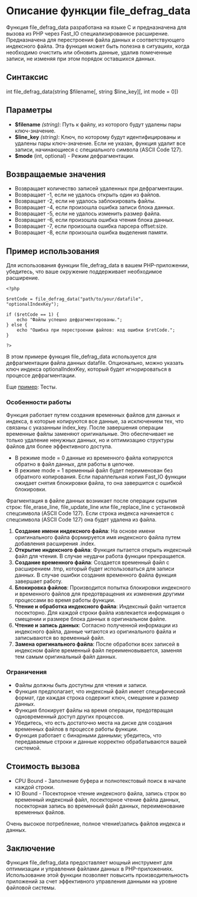 # Описание функции file_defrag_data

Функция file_defrag_data разработана на языке C и предназначена для вызова из PHP через Fast_IO специализированное расширение. 
Предназначена для перестроения файла данных и соответствующего индексного файла. Эта функция может быть полезна в ситуациях, когда необходимо очистить или обновить данные, удалив помеченные записи, не изменяя при этом порядок оставшихся данных.

## Синтаксис

int file_defrag_data(string $filename[, string $line_key][, int mode = 0])


## Параметры

- **$filename** *(string)*: Путь к файлу, из которого будут удалены пары ключ-значение.
- **$line_key** *(string)*: Ключ, по которому будут идентифицированы и удалены пары ключ-значение. Если не указан, функция удалит все записи, начинающиеся с специального символа (ASCII Code 127).
- **$mode** (int, optional) - Режим дефрагментации.


## Возвращаемые значения

- Возвращает количество записей удаленных при дефрагментации.
- Возвращает -1, если не удалось открыть один из файлов.
- Возвращает -2, если не удалось заблокировать файлы.
- Возвращает -4, если произошла ошибка записи блока данных.
- Возвращает -5, если не удалось изменить размер файла.
- Возвращает -6, если произошла ошибка чтения блока данных.
- Возвращает -7, если произошла ошибка парсера offset:size.
- Возвращает -8, если произошла ошибка выделения памяти.



## Пример использования

Для использования функции file_defrag_data в вашем PHP-приложении, убедитесь, что ваше окружение поддерживает необходимое расширение.
```
<?php

$retCode = file_defrag_data("path/to/your/datafile", "optionalIndexKey");

if ($retCode == 1) {
    echo "Файлы успешно дефрагментированы.";
} else {
    echo "Ошибка при перестроении файлов: код ошибки $retCode.";
}

?>
```

В этом примере функция file_defrag_data используется для дефрагментации файла данных datafile. Опционально, можно указать ключ индекса optionalIndexKey, который будет игнорироваться в процессе дефрагментации.


Еще [пример](/test/readme.md): Тесты.

### Особенности работы

Функция работает путем создания временных файлов для данных и индекса, в которые копируются все данные, за исключением тех, что связаны с указанным index_key. После завершения операции временные файлы заменяют оригинальные. Это обеспечивает не только удаление ненужных данных, но и оптимизацию структуры файлов для более эффективного доступа.

- В режиме mode = 0 данные из временного файла копируются обратно в файл данных, для работы в цепочке.
- В режиме mode = 1 временный файл будет переименован без обратного копирования. Если параллельная копия Fast_IO функции ожидает снятия блокировки файла, то она завершится с ошибкой блокировки.

Фрагментация в файле данных возникает после операции скрытия строк: file_erase_line, file_update_line или file_replace_line с установкой спецсимвола (ASCII Code 127).
Если строка индекса начинается с спецсимвола (ASCII Code 127) она будет удалена из файла.


1. **Создание имени индексного файла**: На основе имени оригинального файла формируется имя индексного файла путем добавления расширения .index.
2. **Открытие индексного файла**: Функция пытается открыть индексный файл для чтения. В случае неудачи работа функции прекращается.
3. **Создание временного файла**: Создается временный файл с расширением .tmp, который будет использоваться для записи данных. В случае ошибки создания временного файла функция завершает работу.
4. **Блокировка файлов**: Производится попытка блокировки индексного и временного файлов для предотвращения их изменения другими процессами во время работы функции.
5. **Чтение и обработка индексного файла**: Индексный файл читается посекторно. Для каждой строки файла извлекается информация о смещении и размере блока данных в оригинальном файле.
6. **Чтение и запись данных**: Согласно полученной информации из индексного файла, данные читаются из оригинального файла и записываются во временный файл.
7. **Замена оригинального файла**: После обработки всех записей в индексном файле временный файл переименовывается, заменяя тем самым оригинальный файл данных.


### Ограничения

- Файлы должны быть доступны для чтения и записи.
- Функция предполагает, что индексный файл имеет специфический формат, где каждая строка содержит ключ, смещение и размер данных.
- Функция блокирует файлы на время операции, предотвращая одновременный доступ других процессов.
- Убедитесь, что есть достаточно места на диске для создания временных файлов в процессе работы функции.
- Функция работает с бинарными данными; убедитесь, что передаваемые строки и данные корректно обрабатываются вашей системой.

## Стоимость вызова

- CPU Bound - Заполнение буфера и полнотекстовый поиск в начале каждой строки.
- IO Bound - Посекторное чтение индексного файла, запись строк во временный индексный файл, посекторное чтение файла данных, посекторная запись во временный файл данных, переименование временных файлов.

Очень высокое потребление, полное чтение\запись файлов индекса и данных.

## Заключение

Функция file_defrag_data предоставляет мощный инструмент для оптимизации и управления файлами данных в PHP-приложениях. Использование этой функции позволяет повысить производительность приложений за счет эффективного управления данными на уровне файловой системы.
